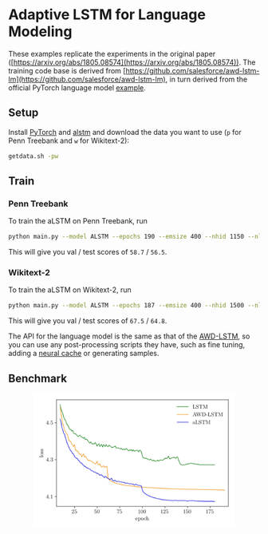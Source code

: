 # Adaptive LSTM for Language Modeling 

These examples replicate the experiments in the original paper ([https://arxiv.org/abs/1805.08574](https://arxiv.org/abs/1805.08574)). The training code base is derived from
[https://github.com/salesforce/awd-lstm-lm](https://github.com/salesforce/awd-lstm-lm), in turn derived from the official PyTorch language model [example](https://github.com/pytorch/examples/tree/master/word_language_model).

## Setup

Install [PyTorch](https://pytorch.org/) and [alstm](https://github.com/flennerhag/alstm) and download the data you want to use (``p`` for Penn Treebank and ``w`` for Wikitext-2):

```bash
getdata.sh -pw 
```

## Train

### Penn Treebank

To train the aLSTM on Penn Treebank, run

```bash
python main.py --model ALSTM --epochs 190 --emsize 400 --nhid 1150 --nlayers 2 --npar 100 --dropouth 0.25 --dropoute 0.16 --dropouti 0.6 --dropouto 0.6 --dropouta 0.1 --wdecay 1e-6 --var-seq --seq-len 70 --batch_size 20 --cut-steps 100 160 --cut-rate 10 --save
```

This will give you val / test scores of ``58.7`` / ``56.5``.

### Wikitext-2

To train the aLSTM on Wikitext-2, run

```bash
python main.py --model ALSTM --epochs 187 --emsize 400 --nhid 1500 --nlayers 2 --npar 100 --dropouth 0.25 --dropoute 0.16 --dropouti 0.6 --dropouto 0.6 --dropouta 0.1 --wdecay 1e-6 --var-seq --seq-len 70 --batch_size 20 --cut-steps 80 160 200 --cut-rate 10 --save --data data/wikitext-2
```

This will give you val / test scores of ``67.5`` / ``64.8``.

The API for the language model is the same as that of the [AWD-LSTM](https://github.com/salesforce/awd-lstm-lm), so you can use any post-processing scripts they have, such as fine tuning, adding a [neural cache](https://arxiv.org/abs/1612.04426) or generating samples. 

## Benchmark

<div align="center">
<img src="valcurve.jpg" width="80%"><br><br>
</div>

